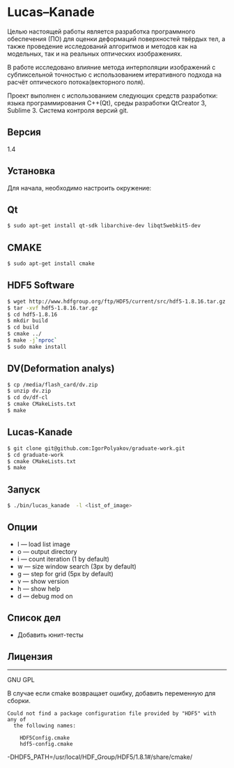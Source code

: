 # Lucas–Kanade

Целью настоящей работы является разработка программного обеспечения (ПО) для оценки деформаций поверхностей твёрдых тел, а также проведение исследований алгоритмов и методов как на модельных, так и на реальных оптических изображениях.

В работе исследовано влияние метода интерполяции изображений с субпиксельной точностью с использованием итеративного подхода на расчёт оптического потока(векторного поля).

Проект выполнен с использованием следующих средств разработки: языка программирования C++(Qt), среды разработки QtCreator 3, Sublime 3. Система контроля версий git.

## Версия
1.4
## Установка
Для начала, необходимо настроить окружение:
## Qt
```sh
$ sudo apt-get install qt-sdk libarchive-dev libqt5webkit5-dev 
```
## CMAKE
```sh
$ sudo apt-get install cmake
```
## HDF5 Software
```sh
$ wget http://www.hdfgroup.org/ftp/HDF5/current/src/hdf5-1.8.16.tar.gz
$ tar -xvf hdf5-1.8.16.tar.gz
$ cd hdf5-1.8.16
$ mkdir build
$ cd build
$ cmake ../
$ make -j`nproc`
$ sudo make install
```
## DV(Deformation analys)
```sh
$ cp /media/flash_card/dv.zip
$ unzip dv.zip
$ cd dv/df-cl
$ cmake CMakeLists.txt
$ make
```
## Lucas-Kanade
```sh
$ git clone git@github.com:IgorPolyakov/graduate-work.git
$ cd graduate-work
$ cmake CMakeLists.txt
$ make
```
## Запуск
```sh
$ ./bin/lucas_kanade  -l <list_of_image>
```
## Опции
 - l — load list image
 - o — output directory
 - i — count iteration (1 by default)
 - w — size window search (3px by default)
 - g — step for grid (5px by default)
 - v — show version
 - h — show help
 - d — debug mod on

## Список дел
 - Добавить юнит-тесты

## Лицензия
----
GNU GPL

В случае если cmake возвращает ошибку, добавить переменную для сборки.
```
Could not find a package configuration file provided by "HDF5" with any of
  the following names:

    HDF5Config.cmake
    hdf5-config.cmake
```
-DHDF5_PATH=/usr/local/HDF_Group/HDF5/1.8.1#/share/cmake/
